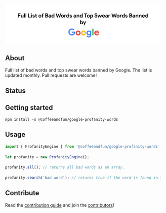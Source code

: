 ![alt text](.github/readme.png "Logo Title Text 1")


## About 
Full list of bad words and top swear words banned by Google. The list is updated monthly. Pull requests are welcome!

## Status

## Getting started
```
npm install -s @coffeeandfun/google-profanity-words
```


## Usage
```js
import { ProfanityEngine } from '@coffeeandfun/google-profanity-words';

let profanity = new ProfanityEngine();

profanity.all(); // returns all bad words as an array.

profanity.search('bad word'); // returns true if the word is found in the list.

```


## Contribute

Read the [contribution guide](contributing.md) and join the [contributors](https://github.com/coffee-and-fun/google-profanity-words/graphs/contributors)!
